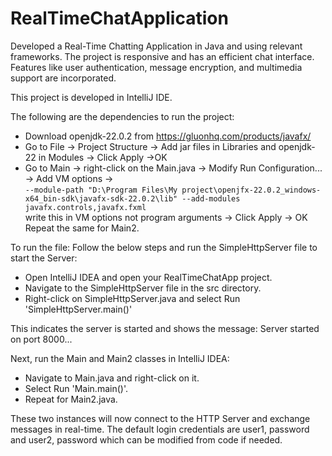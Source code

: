 # RealTimeChatApplication
Developed a Real-Time Chatting Application in Java and using relevant frameworks. The project is responsive and has an efficient chat interface.
Features like user authentication, message encryption, and multimedia support are incorporated.

This project is developed in IntelliJ IDE.

The following are the dependencies to run the project:
- Download openjdk-22.0.2 from https://gluonhq.com/products/javafx/
- Go to File -> Project Structure -> Add jar files in Libraries and openjdk-22 in Modules -> Click Apply ->OK
- Go to Main -> right-click on the Main.java -> Modify Run Configuration... -> Add VM options -> <br/>
```--module-path "D:\Program Files\My project\openjfx-22.0.2_windows-x64_bin-sdk\javafx-sdk-22.0.2\lib" --add-modules javafx.controls,javafx.fxml``` <br/>
 write this in VM options not program arguments -> Click Apply -> OK
  Repeat the same for Main2.

To run the file:
Follow the below steps and run the SimpleHttpServer file to start the Server:

- Open IntelliJ IDEA and open your RealTimeChatApp project.
- Navigate to the SimpleHttpServer file in the src directory.
- Right-click on SimpleHttpServer.java and select Run 'SimpleHttpServer.main()'

This indicates the server is started and shows the message: Server started on port 8000...

Next, run the Main and Main2 classes in IntelliJ IDEA:

- Navigate to Main.java and right-click on it.
- Select Run 'Main.main()'.
- Repeat for Main2.java.

These two instances will now connect to the HTTP Server and exchange messages in real-time.
The default login credentials are user1, password and user2, password which can be modified from code if needed.

 
